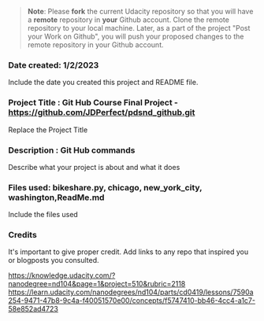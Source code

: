 >**Note**: Please **fork** the current Udacity repository so that you will have a **remote** repository in **your** Github account. Clone the remote repository to your local machine. Later, as a part of the project "Post your Work on Github", you will push your proposed changes to the remote repository in your Github account.

### Date created: 1/2/2023
Include the date you created this project and README file.

### Project Title : Git Hub Course Final Project - https://github.com/JDPerfect/pdsnd_github.git
Replace the Project Title

### Description : Git Hub commands
Describe what your project is about and what it does

### Files used: bikeshare.py, chicago, new_york_city, washington,ReadMe.md
Include the files used

### Credits
It's important to give proper credit. Add links to any repo that inspired you or blogposts you consulted.

https://knowledge.udacity.com/?nanodegree=nd104&page=1&project=510&rubric=2118
https://learn.udacity.com/nanodegrees/nd104/parts/cd0419/lessons/7590a254-9471-47b8-9c4a-f40051570e00/concepts/f5747410-bb46-4cc4-a1c7-58e852ad4723


